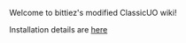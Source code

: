 Welcome to bittiez's modified ClassicUO wiki!

Installation details are [here](../Installation%5BNewbie-friendly%5D)